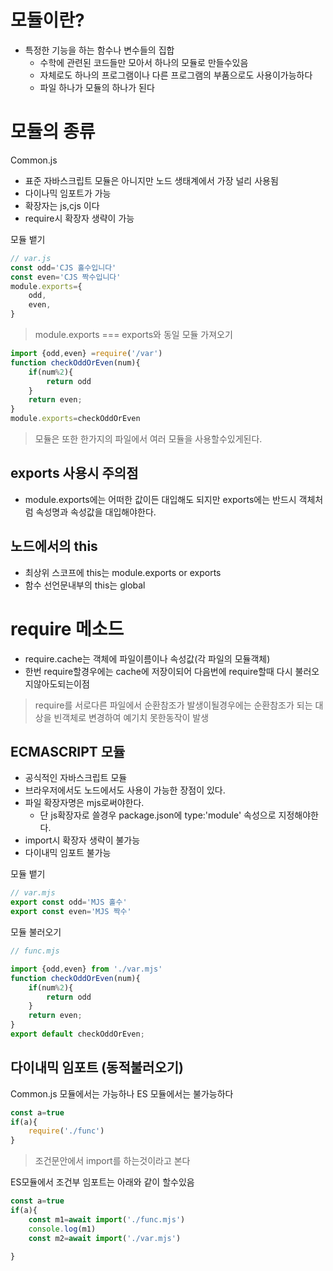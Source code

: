 # 모듈이란?

- 특정한 기능을 하는 함수나 변수들의 집합 
  - 수학에 관련된 코드들만 모아서 하나의 모듈로 만들수있음
  - 자체로도 하나의 프로그램이나 다른 프로그램의 부품으로도 사용이가능하다
  - 파일 하나가 모듈의 하나가 된다

# 모듈의 종류
Common.js
- 표준 자바스크립트 모듈은 아니지만 노드 생태계에서 가장 널리 사용됨
- 다이나믹 임포트가 가능
- 확장자는 js,cjs 이다 
- require시 확장자 생략이 가능

모듈 뱉기
~~~ js
// var.js
const odd='CJS 홀수입니다'
const even='CJS 짝수입니다'
module.exports={
    odd,
    even,
}
~~~
> module.exports === exports와 동일
모듈 가져오기
~~~ js
import {odd,even} =require('/var')
function checkOddOrEven(num){
    if(num%2){
        return odd
    }
    return even;
}
module.exports=checkOddOrEven
~~~ 
> 모듈은 또한 한가지의 파일에서 여러 모듈을 사용할수있게된다.

## exports 사용시 주의점
- module.exports에는 어떠한 값이든 대입해도 되지만 exports에는 반드시 객체처럼 속성명과 속성값을 대입해야한다.

## 노드에서의 this
- 최상위 스코프에 this는 module.exports or exports
- 함수 선언문내부의 this는 global

# require 메소드
- require.cache는 객체에 파일이름이나 속성값(각 파일의 모듈객체)
- 한번 require할경우에는 cache에 저장이되어 다음번에 require할때 다시 불러오지않아도되는이점
> require를 서로다른 파일에서 순환참조가 발생이될경우에는 순환참조가 되는 대상을 빈객체로 변경하여 예기치 못한동작이 발생


## ECMASCRIPT 모듈
- 공식적인 자바스크립트 모듈
- 브라우저에서도 노드에서도 사용이 가능한 장점이 있다.
- 파일 확장자명은 mjs로써야한다.
  - 단 js확장자로 쓸경우 package.json에 type:'module' 속성으로 지정해야한다.
- import시 확장자 생략이 불가능
- 다이내믹 임포트 불가능

모듈 뱉기
~~~ js
// var.mjs
export const odd='MJS 홀수'
export const even='MJS 짝수'
~~~
모듈 불러오기
~~~ js
// func.mjs

import {odd,even} from './var.mjs'
function checkOddOrEven(num){
    if(num%2){
        return odd
    }
    return even;
}
export default checkOddOrEven;
~~~

## 다이내믹 임포트 (동적불러오기)
Common.js 모듈에서는 가능하나 ES 모듈에서는 불가능하다
~~~ js
const a=true
if(a){
    require('./func')
}
~~~
> 조건문안에서 import를 하는것이라고 본다 

ES모듈에서 조건부 임포트는 아래와 같이 할수있음
~~~ js
const a=true
if(a){
    const m1=await import('./func.mjs')
    console.log(m1)
    const m2=await import('./var.mjs')
    
}

~~~